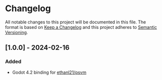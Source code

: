 # Changelog

All notable changes to this project will be documented in this file. The format is based on [Keep a Changelog](https://keepachangelog.com/en/1.1.0/) and this project adheres to [Semantic Versioning](https://semver.org/spec/v2.0.0.html).

## [1.0.0] - 2024-02-16

### Added

- Godot 4.2 binding for [ethanl21/psvm](https://github.com/ethanl21/psvm)
